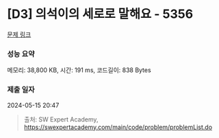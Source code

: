 # [D3] 의석이의 세로로 말해요 - 5356 

[문제 링크](https://swexpertacademy.com/main/code/problem/problemDetail.do?contestProbId=AWVWgkP6sQ0DFAUO) 

### 성능 요약

메모리: 38,800 KB, 시간: 191 ms, 코드길이: 838 Bytes

### 제출 일자

2024-05-15 20:47



> 출처: SW Expert Academy, https://swexpertacademy.com/main/code/problem/problemList.do